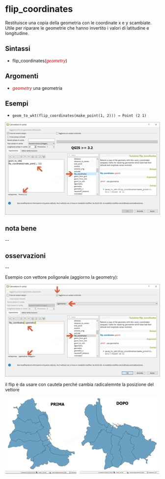 # flip_coordinates

Restituisce una copia della geometria con le coordinate x e y scambiate. Utile per riparare le geometrie che hanno invertito i valori di latitudine e longitudine.

## Sintassi

- flip_coordinates(_<span style="color:red;">geometry</span>_)

## Argomenti

* _<span style="color:red;">geometry</span>_ una geometria

## Esempi

* `geom_to_wkt(flip_coordinates(make_point(1, 2))) → Point (2 1)`

![](../../img/geometria/flip_coordinates/flip_coordinates1.png)

## nota bene

--

## osservazioni

--

Esempio con vettore poligonale (aggiorno la geometry): 

![](../../img/geometria/flip_coordinates/flip_coordinates2.png)

il flip è da usare con cautela perché cambia radicalemnte la posizione del vettore

![](../../img/geometria/flip_coordinates/flip_coordinates3.png)